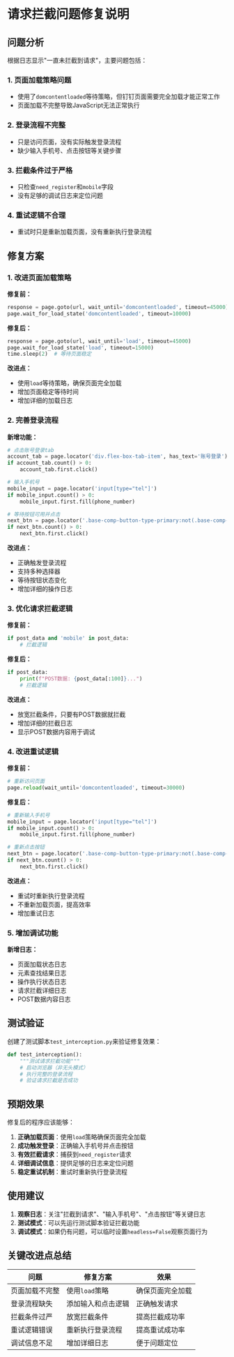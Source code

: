 # 请求拦截问题修复说明

## 问题分析

根据日志显示"一直未拦截到请求"，主要问题包括：

### 1. **页面加载策略问题**
- 使用了`domcontentloaded`等待策略，但钉钉页面需要完全加载才能正常工作
- 页面加载不完整导致JavaScript无法正常执行

### 2. **登录流程不完整**
- 只是访问页面，没有实际触发登录流程
- 缺少输入手机号、点击按钮等关键步骤

### 3. **拦截条件过于严格**
- 只检查`need_register`和`mobile`字段
- 没有足够的调试日志来定位问题

### 4. **重试逻辑不合理**
- 重试时只是重新加载页面，没有重新执行登录流程

## 修复方案

### 1. **改进页面加载策略**

**修复前：**
```python
response = page.goto(url, wait_until='domcontentloaded', timeout=45000)
page.wait_for_load_state('domcontentloaded', timeout=10000)
```

**修复后：**
```python
response = page.goto(url, wait_until='load', timeout=45000)
page.wait_for_load_state('load', timeout=15000)
time.sleep(2)  # 等待页面稳定
```

**改进点：**
- 使用`load`等待策略，确保页面完全加载
- 增加页面稳定等待时间
- 增加详细的加载日志

### 2. **完善登录流程**

**新增功能：**
```python
# 点击账号登录tab
account_tab = page.locator('div.flex-box-tab-item', has_text='账号登录')
if account_tab.count() > 0:
    account_tab.first.click()

# 输入手机号
mobile_input = page.locator('input[type="tel"]')
if mobile_input.count() > 0:
    mobile_input.first.fill(phone_number)

# 等待按钮可用并点击
next_btn = page.locator('.base-comp-button-type-primary:not(.base-comp-button-disabled)')
if next_btn.count() > 0:
    next_btn.first.click()
```

**改进点：**
- 正确触发登录流程
- 支持多种选择器
- 等待按钮状态变化
- 增加详细的操作日志

### 3. **优化请求拦截逻辑**

**修复前：**
```python
if post_data and 'mobile' in post_data:
    # 拦截逻辑
```

**修复后：**
```python
if post_data:
    print(f"POST数据: {post_data[:100]}...")
    # 拦截逻辑
```

**改进点：**
- 放宽拦截条件，只要有POST数据就拦截
- 增加详细的拦截日志
- 显示POST数据内容用于调试

### 4. **改进重试逻辑**

**修复前：**
```python
# 重新访问页面
page.reload(wait_until='domcontentloaded', timeout=30000)
```

**修复后：**
```python
# 重新输入手机号
mobile_input = page.locator('input[type="tel"]')
if mobile_input.count() > 0:
    mobile_input.first.fill(phone_number)

# 重新点击按钮
next_btn = page.locator('.base-comp-button-type-primary:not(.base-comp-button-disabled)')
if next_btn.count() > 0:
    next_btn.first.click()
```

**改进点：**
- 重试时重新执行登录流程
- 不重新加载页面，提高效率
- 增加重试日志

### 5. **增加调试功能**

**新增日志：**
- 页面加载状态日志
- 元素查找结果日志
- 操作执行状态日志
- 请求拦截详细日志
- POST数据内容日志

## 测试验证

创建了测试脚本`test_interception.py`来验证修复效果：

```python
def test_interception():
    """测试请求拦截功能"""
    # 启动浏览器（非无头模式）
    # 执行完整的登录流程
    # 验证请求拦截是否成功
```

## 预期效果

修复后的程序应该能够：

1. **正确加载页面**：使用`load`策略确保页面完全加载
2. **成功触发登录**：正确输入手机号并点击按钮
3. **有效拦截请求**：捕获到`need_register`请求
4. **详细调试信息**：提供足够的日志来定位问题
5. **稳定重试机制**：重试时重新执行登录流程

## 使用建议

1. **观察日志**：关注"拦截到请求"、"输入手机号"、"点击按钮"等关键日志
2. **测试模式**：可以先运行测试脚本验证拦截功能
3. **调试模式**：如果仍有问题，可以临时设置`headless=False`观察页面行为

## 关键改进点总结

| 问题 | 修复方案 | 效果 |
|------|----------|------|
| 页面加载不完整 | 使用`load`策略 | 确保页面完全加载 |
| 登录流程缺失 | 添加输入和点击逻辑 | 正确触发请求 |
| 拦截条件过严 | 放宽拦截条件 | 提高拦截成功率 |
| 重试逻辑错误 | 重新执行登录流程 | 提高重试成功率 |
| 调试信息不足 | 增加详细日志 | 便于问题定位 | 